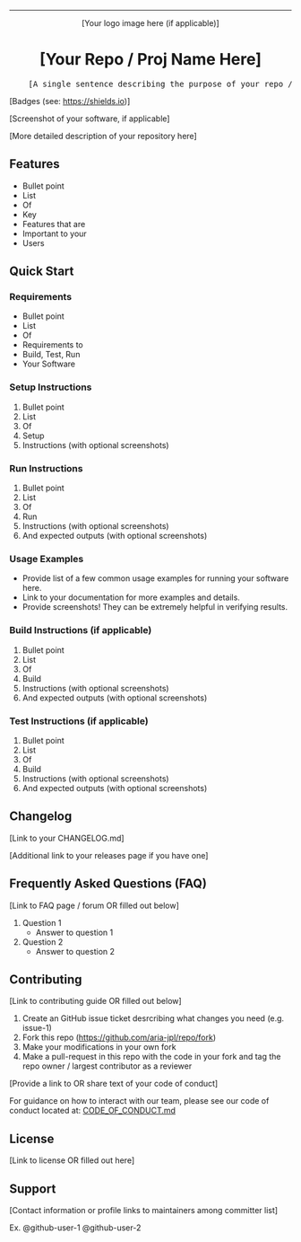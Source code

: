 <!-- Header block for project -->
<hr>

<div align="center">
    <span style="display:block;text-align:center">
        [Your logo image here (if applicable)]
        <!-- ☝️ Replace with your logo (if applicable) via ![](https://uri-to-your-logo-image) ☝️ -->
    </span>
    <h1 align="center">[Your Repo / Proj Name Here]</h1>
    <!-- ☝️ Replace with your repo name ☝️ -->
</div>

<pre align="center">
    [A single sentence describing the purpose of your repo / proj]
</pre>
<!-- ☝️ Replace with a single sentence describing the purpose of your repo / proj ☝️ -->

<!-- Header block for project -->

[Badges (see: https://shields.io)]
<!-- ☝️ Add badges via: https://shields.io e.g. ![](https://img.shields.io/github/your_chosen_action/your_org/your_repo) ☝️ -->

[Screenshot of your software, if applicable]
<!-- ☝️ Screenshot of your software (if applicable) via ![](https://uri-to-your-screenshot) ☝️ -->

[More detailed description of your repository here]
<!-- ☝️ Replace with a more detailed description of your repository, including why it was made and whom its intended for.  ☝️ -->

## Features

* Bullet point
* List 
* Of 
* Key
* Features that are
* Important to your
* Users
  
<!-- ☝️ Replace with a bullet-point list of your features ☝️ -->

## Quick Start

### Requirements

* Bullet point
* List 
* Of 
* Requirements to
* Build, Test, Run
* Your Software
  
<!-- ☝️ Replace with a bullet-point list of your requirements, including hardware if applicable ☝️ -->

### Setup Instructions

1. Bullet point
2. List 
3. Of 
4. Setup
5. Instructions (with optional screenshots)
   
<!-- ☝️ Replace with a bullet-point list of how to set up your software prior to running ☝️ -->

### Run Instructions

1. Bullet point
2. List 
3. Of 
4. Run
5. Instructions (with optional screenshots)
6. And expected outputs (with optional screenshots)

<!-- ☝️ Replace with a bullet-point list of your run instructions, including expected results ☝️ -->

### Usage Examples

* Provide list of a few common usage examples for running your software here. 
* Link to your documentation for more examples and details.
* Provide screenshots! They can be extremely helpful in verifying results.

<!-- ☝️ Replace with a bullet-point list of your usage examples, including screenshots if possible ☝️ -->

### Build Instructions (if applicable)

1. Bullet point
2. List 
3. Of 
4. Build
5. Instructions (with optional screenshots)
6. And expected outputs (with optional screenshots)

<!-- ☝️ Replace with a bullet-point list of your build instructions, including expected results ☝️ -->

### Test Instructions (if applicable)

1. Bullet point
2. List 
3. Of 
4. Build
5. Instructions (with optional screenshots)
6. And expected outputs (with optional screenshots)

<!-- ☝️ Replace with a bullet-point list of your test instructions, including expected results ☝️ -->

## Changelog

[Link to your CHANGELOG.md]

[Additional link to your releases page if you have one]

<!-- ☝️ Replace with a bullet-point list of your release notes like above, or just link to your releases page ☝️ -->

## Frequently Asked Questions (FAQ)

[Link to FAQ page / forum OR filled out below]

1. Question 1
   - Answer to question 1
2. Question 2
   - Answer to question 2

<!-- ☝️ Replace with a list of frequently asked questions from your project, or post a link to your FAQ on a discussion board ☝️ -->

## Contributing

[Link to contributing guide OR filled out below]

1. Create an GitHub issue ticket desrcribing what changes you need (e.g. issue-1)
2. Fork this repo (<https://github.com/aria-jpl/repo/fork>)
3. Make your modifications in your own fork
4. Make a pull-request in this repo with the code in your fork and tag the repo owner / largest contributor as a reviewer

<!-- ☝️ Replace with a text describing how people may contribute to your project, or link to your contibution guide directly ☝️ -->

[Provide a link to OR share text of your code of conduct]

For guidance on how to interact with our team, please see our code of conduct located at: [CODE_OF_CONDUCT.md](CODE_OF_CONDUCT.md)

## License

[Link to license OR filled out here]

<!-- ☝️ Replace with the text of your copyright and license, or directly link to your license file ☝️ -->

## Support

[Contact information or profile links to maintainers among committer list]

Ex. @github-user-1 @github-user-2

<!-- ☝️ Replace with the key individuals who should be contacted for questions ☝️ -->

